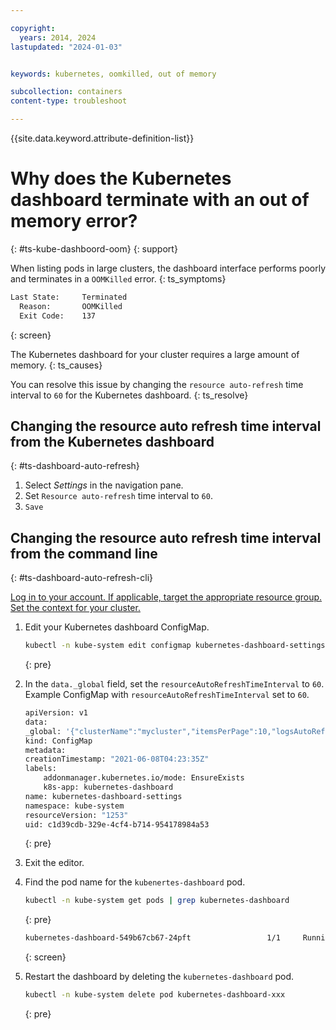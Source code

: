 ```yaml
---

copyright: 
  years: 2014, 2024
lastupdated: "2024-01-03"


keywords: kubernetes, oomkilled, out of memory

subcollection: containers
content-type: troubleshoot

---
```


{{site.data.keyword.attribute-definition-list}}





# Why does the Kubernetes dashboard terminate with an out of memory error?
{: #ts-kube-dashboord-oom}
{: support}

When listing pods in large clusters, the dashboard interface performs poorly and terminates in a `OOMKilled` error.
{: ts_symptoms}

```sh
Last State:     Terminated
  Reason:       OOMKilled
  Exit Code:    137
```
{: screen}

The Kubernetes dashboard for your cluster requires a large amount of memory.
{: ts_causes}

You can resolve this issue by changing the `resource auto-refresh` time interval to `60` for the Kubernetes dashboard.
{: ts_resolve}


## Changing the resource auto refresh time interval from the Kubernetes dashboard
{: #ts-dashboard-auto-refresh}


1. Select *Settings* in the navigation pane.
1. Set `Resource auto-refresh` time interval to `60`.
1. `Save`

## Changing the resource auto refresh time interval from the command line
{: #ts-dashboard-auto-refresh-cli}


[Log in to your account. If applicable, target the appropriate resource group. Set the context for your cluster.](/docs/containers?topic=containers-access_cluster)
1. Edit your Kubernetes dashboard ConfigMap.
    ```sh
    kubectl -n kube-system edit configmap kubernetes-dashboard-settings
    ```
    {: pre}

1. In the `data._global` field, set the `resourceAutoRefreshTimeInterval` to `60`.
    Example ConfigMap with `resourceAutoRefreshTimeInterval` set to `60`. 
    ```sh
    apiVersion: v1
    data:
    _global: '{"clusterName":"mycluster","itemsPerPage":10,"logsAutoRefreshTimeInterval":5,"resourceAutoRefreshTimeInterval":60}'
    kind: ConfigMap
    metadata:
    creationTimestamp: "2021-06-08T04:23:35Z"
    labels:
        addonmanager.kubernetes.io/mode: EnsureExists
        k8s-app: kubernetes-dashboard
    name: kubernetes-dashboard-settings
    namespace: kube-system
    resourceVersion: "1253"
    uid: c1d39cdb-329e-4cf4-b714-954178984a53
    ```
    {: pre}

1. Exit the editor.
1. Find the pod name for the `kubenertes-dashboard` pod.
    ```sh
    kubectl -n kube-system get pods | grep kubernetes-dashboard
    ```
    {: pre}

    ```sh
    kubernetes-dashboard-549b67cb67-24pft                 1/1     Running   0          40d
    ```
    {: screen}

1. Restart the dashboard by deleting the `kubernetes-dashboard` pod.

    ```sh
    kubectl -n kube-system delete pod kubernetes-dashboard-xxx
    ```
    {: pre}


